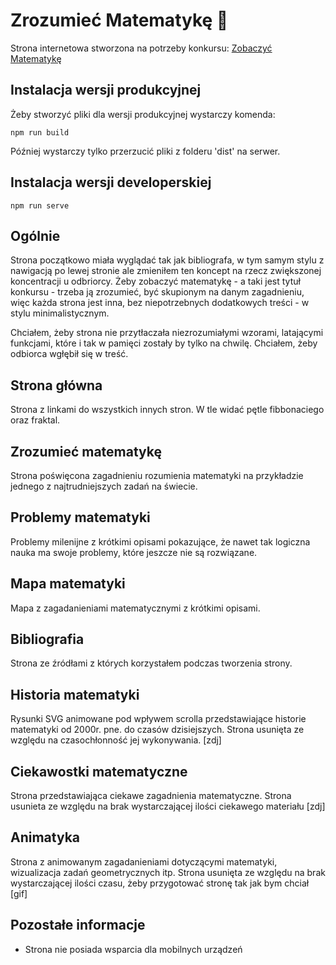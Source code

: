 # Zrozumieć Matematykę :key:

Strona internetowa stworzona na potrzeby konkursu:  [Zobaczyć Matematykę](http://www.zobaczycmatematyke.pl/)

## Instalacja wersji produkcyjnej
Żeby stworzyć pliki dla wersji produkcyjnej wystarczy komenda:
```bath
npm run build
```
Później wystarczy tylko przerzucić pliki z folderu 'dist' na serwer. 

## Instalacja wersji developerskiej
```bath
npm run serve
```
## Ogólnie
Strona początkowo miała wyglądać tak jak bibliografa, w tym samym stylu z nawigacją po lewej stronie ale zmieniłem ten 
koncept na rzecz zwiększonej koncentracji u odbriorcy. Żeby zobaczyć matematykę - a taki jest tytuł konkursu - trzeba ją zrozumieć, być
skupionym na danym zagadnieniu, więc każda strona jest inna, bez niepotrzebnych dodatkowych treści - w stylu minimalistycznym.

Chciałem, żeby strona nie przytłaczała niezrozumiałymi wzorami, latającymi funkcjami, które i tak w pamięci zostały by tylko na chwilę. Chciałem, żeby
odbiorca wgłębił się w treść. 

## Strona główna
Strona z linkami do wszystkich innych stron. W tle widać pętle fibbonaciego oraz fraktal.

## Zrozumieć matematykę
Strona poświęcona zagadnieniu rozumienia matematyki na przykładzie jednego z najtrudniejszych zadań na świecie.

## Problemy matematyki
Problemy milenijne z krótkimi opisami pokazujące, że nawet tak logiczna nauka ma swoje problemy, które jeszcze nie są rozwiązane.

## Mapa matematyki
Mapa z zagadanieniami matematycznymi z krótkimi opisami.

## Bibliografia
Strona ze źródłami z których korzystałem podczas tworzenia strony.

## Historia matematyki
Rysunki SVG animowane pod wpływem scrolla przedstawiające historie matematyki od 2000r. pne. do czasów dzisiejszych.
Strona usunięta ze względu na czasochłonność jej wykonywania.
[zdj]

## Ciekawostki matematyczne
Strona przedstawiająca ciekawe zagadnienia matematyczne.
Strona usunieta ze względu na brak wystarczającej ilości ciekawego materiału
[zdj]

## Animatyka
Strona z animowanym zagadanieniami dotyczącymi matematyki, wizualizacja zadań geometrycznych itp.
Strona usunięta ze względu na brak wystarczającej ilości czasu, żeby przygotować stronę tak jak bym chciał
[gif]

## Pozostałe informacje
- Strona nie posiada wsparcia dla mobilnych urządzeń
